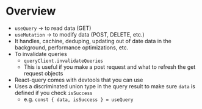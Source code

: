 # Overview

- `useQuery` -> to read data (GET)
- `useMutation` -> to modify data (POST, DELETE, etc.)
- It handles, cachine, deduping, updating out of date data in the background, performance optimizations, etc.
- To invalidate queries
  - `queryClient.invalidateQueries` 
  - This is useful if you make a post request and what to refresh the get request objects
- React-query comes with devtools that you can use
- Uses a discriminated union type in the query result to make sure `data` is defined if you check `isSuccess`
  - e.g. `const { data, isSuccess } = useQuery`
